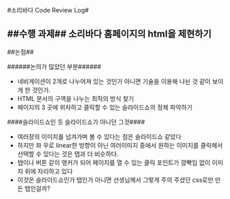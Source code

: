 #소리바다 Code Review Log#

##수행 과제##
소리바다 홈페이지의 html을 제현하기
---

##논점##

######논의가 많았던 부분######
- 네비게이션이 2개로 나누어져 있는 것인가 아니면 기술을 이용해 나뉜 것 같이 보이게 한 것인가.
- HTML 문서의 구역을 나누는 최적의 방식 찾기
- 페이지의 3 곳에 위차하고 클릭할 수 있는 슬라이드쇼의 정체 파악하기



####슬라이드쇼인 듯 슬라이드쇼가 아니던 그것####
- 여러장의 이미지를 넘겨가며 볼 수 있다는 점은 슬라이드쇼 같았다
- 하지만 좌 우로 linear한 방향이 아닌 여러이미지 중에서 원하는 이미지를 클릭해서 선택할 수 있다는 것은 탭과 더 비슷하다.
- 탭이나 버튼 같이 앵커가 되어 페이지를 열 수 있는 클릭 포인트가 깜빡임 없이 이미지 위에 자리하고 있다
- 이것은 슬라이드쇼인가 탭인가 아니면 선생님께서 그렇게 주의 주셨던 css로만 만든 탭인걸까?

